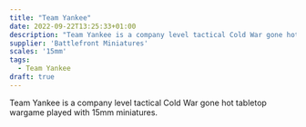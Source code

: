 ```yaml
---
title: "Team Yankee"
date: 2022-09-22T13:25:33+01:00
description: "Team Yankee is a company level tactical Cold War gone hot tabletop wargame played with 15mm miniatures."
supplier: 'Battlefront Miniatures'
scales: '15mm'
tags:
  - Team Yankee
draft: true
---
```


Team Yankee is a company level tactical Cold War gone hot tabletop wargame played with 15mm miniatures.
